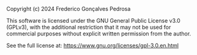
Copyright (c) 2024 Frederico Gonçalves Pedrosa

This software is licensed under the GNU General Public License v3.0 (GPLv3),
with the additional restriction that it may not be used for commercial purposes
without explicit written permission from the author.

See the full license at: https://www.gnu.org/licenses/gpl-3.0.en.html
